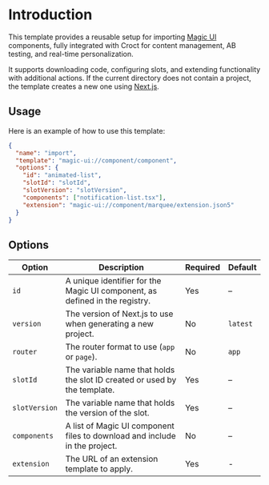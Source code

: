 # Introduction

This template provides a reusable setup for importing [Magic UI](https://magicui.design?utm_source=croct) components, fully integrated
with Croct for content management, AB testing, and real-time personalization.

It supports downloading code, configuring slots, and extending functionality with additional actions. 
If the current directory does not contain a project, the template creates a new one using [Next.js](https://nextjs.org/?utm_source=croct).

## Usage

Here is an example of how to use this template:

```json
{
  "name": "import",
  "template": "magic-ui://component/component",
  "options": {
    "id": "animated-list",
    "slotId": "slotId",
    "slotVersion": "slotVersion",
    "components": ["notification-list.tsx"],
    "extension": "magic-ui://component/marquee/extension.json5"
  }
}
```

## Options

| Option        | Description                                                                 | Required | Default  |
|---------------|-----------------------------------------------------------------------------|----------|----------|
| `id`          | A unique identifier for the Magic UI component, as defined in the registry. | Yes      | –        |
| `version`     | The version of Next.js to use when generating a new project.                | No       | `latest` |
| `router`      | The router format to use (`app` or `page`).                                 | No       | `app`    |
| `slotId`      | The variable name that holds the slot ID created or used by the template.   | Yes      | –        |
| `slotVersion` | The variable name that holds the version of the slot.                       | Yes      | –        |
| `components`  | A list of Magic UI component files to download and include in the project.  | No       | –        |
| `extension`   | The URL of an extension template to apply.                                  | Yes      | -        |
